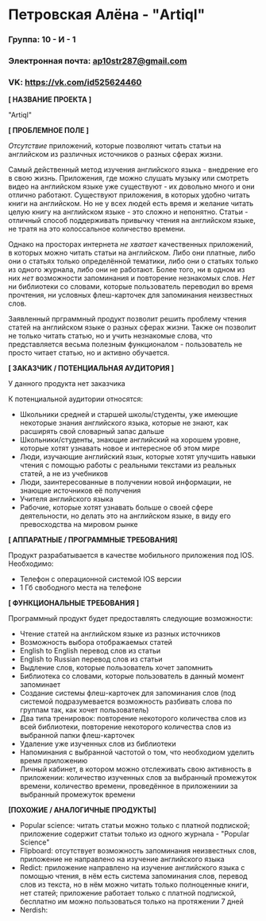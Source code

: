 # Петровская Алёна - "Artiql"
### Группа: 10 - И - 1
### Электронная почта: ap10str287@gmail.com
### VK: https://vk.com/id525624460

**[ НАЗВАНИЕ ПРОЕКТА ]**

"Artiql"

**[ ПРОБЛЕМНОЕ ПОЛЕ ]**

*Отсутствие* приложений, которые позволяют читать статьи на английском из различных источников о разных сферах жизни.

Самый действенный метод изучения английского языка - внедрение его в свою жизнь. Приложения, где можно слушать музыку или смотреть видео на английском языке уже существуют - их довольно много и они отлично работают. Существуют приложения, в которых удобно читать книги на английском. Но не у всех людей есть время и желание читать целую книгу на английском языке - это сложно и непонятно. Статьи - отличный способ поддерживать привычку чтения на английском языке, не тратя на это колоссальное количество времени. 

Однако на просторах интернета *не хватает* качественных приложений, в которых можно читать статьи на английском. Либо они платные, либо они о статьях только определённой тематики, либо они о статьях только из одного журнала, либо они не работают. Более того, ни в одном из них *нет* возможности запоминания и повторение незнакомых слов. *Нет* ни библиотеки со словами, которые пользователь переводил во время прочтения, ни условных флеш-карточек для запоминания неизвестных слов.

Заявленный прграммный продукт позволит решить проблему чтения статей на английском языке о разных сферах жизни. Также он позволит не только читать статью, но и учить незнакомые слова, что представляется весьма полезным функционалом - пользователь не просто читает статью, но и активно обучается.

**[ ЗАКАЗЧИК / ПОТЕНЦИАЛЬНАЯ АУДИТОРИЯ ]**

У данного продукта нет заказчика

К потенциальной аудитории относятся:

* Школьники средней и старшей школы/студенты, уже имеющие некоторые знания английского языка, которые не знают, как расширять свой словарный запас дальше
* Школьники/студенты, знающие английский на хорошем уровне, которые хотят узнавать новое и интересное об этом мире
* Люди, изучающие английский язык, которые хотят улучшить навыки чтения с помощью работы с реальными текстами из реальных статей, а не из учебников
* Люди, заинтересованные в получении новой информации, не знающие источников её получения
* Учителя английского языка
* Рабочие, которые хотят узнавать больше о своей сфере деятельности, но делать это на английском языке, в виду его превосходства на мировом рынке

**[ АППАРАТНЫЕ / ПРОГРАММНЫЕ ТРЕБОВАНИЯ]**

Продукт разрабатывается в качестве мобильного приложения под IOS. Необходимо:

* Телефон с операционной системой IOS версии 
* 1 Гб свободного места на телефоне

**[ ФУНКЦИОНАЛЬНЫЕ ТРЕБОВАНИЯ ]**

Программный продукт будет предоставлять следующие возможности:

* Чтение статей на английском языке из разных источников
* Возможность выбора отображаемых статей
* English to English перевод слов из статьи
* English to Russian перевод слов из статьи
* Выдление слов, которые пользователь хочет запомнить
* Библиотека со словами, которые пользователь в данный момент запоминает
* Создание системы флеш-карточек для запоминания слов (под системой подразумевается возможность разбивать слова по группам так, как хочет пользователь)
* Два типа тренировок: повторение некоторого количества слов из всей библиотеки, повторение некоторого количества слов из выбранной папки флеш-карточек
* Удаление уже изученных слов из библиотеки
* Напоминания с выбранной частотой о том, что необходиом уделить время приложению
* Личный кабинет, в котором можно отслеживать свою активность в приложении: количество изученных слов за выбранный промежуток времени, количество времени, проведённое в приложениии за выбранный промежуток времени

**[ПОХОЖИЕ / АНАЛОГИЧНЫЕ ПРОДУКТЫ]**

* Popular science: читать статьи можно только с платной подпиской; приложение содержит статьи только из одного журнала - "Popular Science"
* Flipboard: отсутствует возможность запоминания неизвестных слов, приложение не направлено на изучение английского языка
* Redict: приложение направлено на изучение английского языка с помощью чтения, в нём есть система запоминания слов, перевод слов из текста, но в нём можно читать только полноценные книги, нет статей; приложение работает только с платной подпиской, бесплатно им можно пользоваться только на протяжении 7 дней
* Nerdish: 
